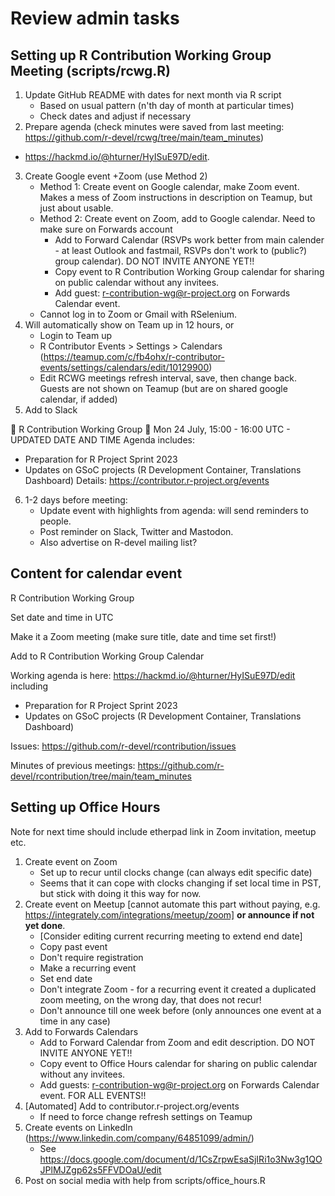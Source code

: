 # Review admin tasks

## Setting up R Contribution Working Group Meeting (scripts/rcwg.R)
 
1. Update GitHub README with dates for next month via R script
   - Based on usual pattern (n'th day of month at particular times)
   - Check dates and adjust if necessary
2.  Prepare agenda (check minutes were saved from last meeting: https://github.com/r-devel/rcwg/tree/main/team_minutes)
 - https://hackmd.io/@hturner/HyISuE97D/edit.
3.  Create Google event +Zoom (use Method 2)
    - Method 1: Create event on Google calendar, make Zoom event. Makes a mess of Zoom instructions in description on Teamup, but just about usable.
    - Method 2: Create event on Zoom, add to Google calendar. Need to make sure on Forwards account
        - Add to Forward Calendar (RSVPs work better from main calender - at least Outlook and fastmail, RSVPs don't work to (public?) group calendar). DO NOT INVITE ANYONE YET!!
        - Copy event to R Contribution Working Group calendar for sharing on public calendar without any invitees.
        - Add guest: r-contribution-wg@r-project.org on Forwards Calendar event.
    - Cannot log in to Zoom or Gmail with RSelenium.
4.  Will automatically show on Team up in 12 hours, or
    - Login to Team up 
    - R Contributor Events > Settings > Calendars (https://teamup.com/c/fb4ohx/r-contributor-events/settings/calendars/edit/10129900)
    - Edit RCWG meetings refresh interval, save, then change back.
    Guests are not shown on Teamup (but are on shared google calendar, if added)
5. Add to Slack

:loudspeaker: R Contribution Working Group
:date: Mon 24 July, 15:00 - 16:00 UTC - UPDATED DATE AND TIME
Agenda includes:
- Preparation for R Project Sprint 2023
- Updates on GSoC projects (R Development Container, Translations Dashboard)
Details: https://contributor.r-project.org/events
    
6. 1-2 days before meeting:
    - Update event with highlights from agenda: will send reminders to people.
    - Post reminder on Slack, Twitter and Mastodon.
    - Also advertise on R-devel mailing list?
    
    
## Content for calendar event

R Contribution Working Group
    
Set date and time in UTC
    
Make it a Zoom meeting (make sure title, date and time set first!)
    
Add to R Contribution Working Group Calendar

Working agenda is here: https://hackmd.io/@hturner/HyISuE97D/edit including
 - Preparation for R Project Sprint 2023
 - Updates on GSoC projects (R Development Container, Translations Dashboard)

Issues: https://github.com/r-devel/rcontribution/issues

Minutes of previous meetings: https://github.com/r-devel/rcontribution/tree/main/team_minutes
    
## Setting up Office Hours

Note for next time should include etherpad link in Zoom invitation, meetup etc.

1. Create event on Zoom
    - Set up to recur until clocks change (can always edit specific date)
    - Seems that it can cope with clocks changing if set local time in PST,
    but stick with doing it this way for now.
2. Create event on Meetup [cannot automate this part without paying, e.g. https://integrately.com/integrations/meetup/zoom] **or announce if not yet done**.
    - [Consider editing current recurring meeting to extend end date]
    - Copy past event
    - Don't require registration
    - Make a recurring event
    - Set end date
    - Don't integrate Zoom - for a recurring event it created a duplicated zoom meeting, on the wrong day, that does not recur!
    - Don't announce till one week before (only announces one event at a time in any case)
3. Add to Forwards Calendars
    - Add to Forward Calendar from Zoom and edit description. DO NOT INVITE ANYONE YET!!
    - Copy event to Office Hours calendar for sharing on public calendar without any invitees.
    - Add guests: r-contribution-wg@r-project.org on Forwards Calendar event. FOR ALL EVENTS!!
4. [Automated] Add to contributor.r-project.org/events
    - If need to force change refresh settings on Teamup
5. Create events on LinkedIn (https://www.linkedin.com/company/64851099/admin/)
    - See https://docs.google.com/document/d/1CsZrpwEsaSjIRi1o3Nw3g1QOJPlMJZgp62s5FFVDOaU/edit
6. Post on social media with help from scripts/office_hours.R
